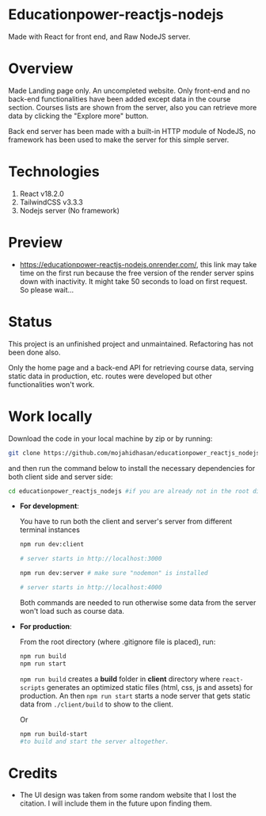 # Educationpower-reactjs-nodejs

Made with React for front end, and Raw NodeJS server.

# Overview

Made Landing page only. An uncompleted website. Only front-end and no back-end functionalities have been added except data in the course section. Courses lists are shown from the server, also you can retrieve more data by clicking the "Explore more" button.

Back end server has been made with a built-in HTTP module of NodeJS, no framework has been used to make the server for this simple server.

# Technologies

1. React v18.2.0
2. TailwindCSS v3.3.3
3. Nodejs server (No framework)

# Preview

- https://educationpower-reactjs-nodejs.onrender.com/, this link may take time on the first run because the free version of the render server spins down with inactivity. It might take 50 seconds to load on first request. So please wait...

# Status

This project is an unfinished project and unmaintained. Refactoring has not been done also.

Only the home page and a back-end API for retrieving course data, serving static data in production, etc. routes were developed but other functionalities won't work.

# Work locally

Download the code in your local machine by zip or by running:

```bash
git clone https://github.com/mojahidhasan/educationpower_reactjs_nodejs.git
```

and then run the command below to install the necessary dependencies for both client side and server side:

```bash
cd educationpower_reactjs_nodejs #if you are already not in the root directory
```

- **For development**:

  You have to run both the client and server's server from different terminal instances

  ```bash
  npm run dev:client

  # server starts in http://localhost:3000
  ```

  ```bash
  npm run dev:server # make sure "nodemon" is installed

  # server starts in http://localhost:4000
  ```

  Both commands are needed to run otherwise some data from the server won't load such as course data.

- **For production**:

  From the root directory (where .gitignore file is placed), run:

  ```bash
  npm run build
  npm run start
  ```
  `npm run build` creates a **build** folder in **client** directory where `react-scripts` generates an optimized static files (html, css, js and assets) for production. An then `npm run start` starts a node server that gets static data from `./client/build` to show to the client.

  Or

  ```bash
  npm run build-start
  #to build and start the server altogether.
  ```

# Credits

- The UI design was taken from some random website that I lost the citation. I will include them in the future upon finding them.
